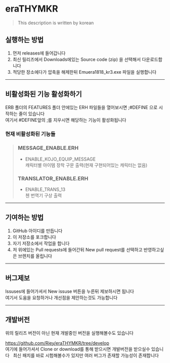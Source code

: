 # eraTHYMKR

> This description is written by korean

## 실행하는 방법

1. 먼저 releases에 들어갑니다
2. 최신 릴리즈에서 Downloads에있는 Source code (zip) 을 선택해서 다운로드합니다
3. 적당한 장소에다가 압축을 해제한뒤 Emuera1818_kr3.exe 파일을 실행합니다

------

## 비활성화된 기능 활성화하기

ERB 폴더의 FEATURES 폴더 안에있는 ERH 파일들을 열어보시면 ;#DEFINE 으로 시작하는 줄이 있습니다  
여기서 #DEFINE앞의 ;를 지우시면 해당하는 기능이 활성화됩니다

### 현재 비활성화된 기능들

>### MESSAGE_ENABLE.ERH  
>* ENABLE_KOJO_EQUIP_MESSAGE  
>캐릭터별 아이템 장착 구문 출력(현재 구현되어있는 캐릭터는 없음)
>### TRANSLATOR_ENABLE.ERH
>* ENABLE_TRANS_13  
>첸 번역기 구상 출력


------

## 기여하는 방법

1. GitHub 아이디를 만듭니다
2. 이 저장소를 포크합니다
3. 자기 저장소에서 작업을 합니다
4. 저 위에있는 Pull requests에 들어간뒤 New pull request를 선택하고 반영하고싶은 브렌치를 올립니다


------

## 버그제보

Issuses에 들어가셔서 New issuse 버튼을 누른뒤 제보하시면 됩니다  
여기서 도움을 요청하거나 개선점을 제안하는것도 가능합니다

------

## 개발버전

위의 릴리즈 버전이 아닌 현재 개발중인 버전을 실행해볼수도 있습니다

https://github.com/Riey/eraTHYMKR/tree/develop  
여기에 들어가셔서 Clone or download를 통해 받으시면 개발버전을 받으실수 있습니다  
최신 패치를 바로 시험해볼수가 있지만 여러 버그가 존재할 가능성이 존재합니다
